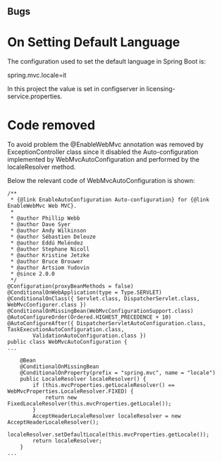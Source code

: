## Bugs

# On Setting Default Language

The configuration used to set the default language in Spring Boot is:

spring.mvc.locale=it

In this project the value is set in configserver in licensing-service.properties.

# Code removed

To avoid problem the @EnableWebMvc annotation was removed by ExceptionController class since it disabled the Auto-configuration implemented by WebMvcAutoConfiguration and performed by the localeResolver method.

Below the relevant code of WebMvcAutoConfiguration is shown:

	/**
	 * {@link EnableAutoConfiguration Auto-configuration} for {@link EnableWebMvc Web MVC}.
	 *
	 * @author Phillip Webb
	 * @author Dave Syer
	 * @author Andy Wilkinson
	 * @author Sébastien Deleuze
	 * @author Eddú Meléndez
	 * @author Stephane Nicoll
	 * @author Kristine Jetzke
	 * @author Bruce Brouwer
	 * @author Artsiom Yudovin
	 * @since 2.0.0
	 */
	@Configuration(proxyBeanMethods = false)
	@ConditionalOnWebApplication(type = Type.SERVLET)
	@ConditionalOnClass({ Servlet.class, DispatcherServlet.class, WebMvcConfigurer.class })
	@ConditionalOnMissingBean(WebMvcConfigurationSupport.class)
	@AutoConfigureOrder(Ordered.HIGHEST_PRECEDENCE + 10)
	@AutoConfigureAfter({ DispatcherServletAutoConfiguration.class, TaskExecutionAutoConfiguration.class,
			ValidationAutoConfiguration.class })
	public class WebMvcAutoConfiguration {
	...
	
		@Bean
		@ConditionalOnMissingBean
		@ConditionalOnProperty(prefix = "spring.mvc", name = "locale")
		public LocaleResolver localeResolver() {
			if (this.mvcProperties.getLocaleResolver() == WebMvcProperties.LocaleResolver.FIXED) {
				return new FixedLocaleResolver(this.mvcProperties.getLocale());
			}
			AcceptHeaderLocaleResolver localeResolver = new AcceptHeaderLocaleResolver();
			localeResolver.setDefaultLocale(this.mvcProperties.getLocale());
			return localeResolver;
		}
	...
	
